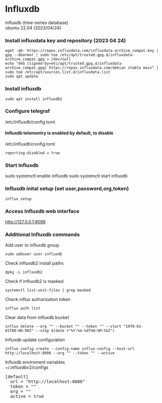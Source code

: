 # Influxdb
influxdb (time-series database) </br>
ubuntu 22.04 (2023/04/24)

### Install influxdata key and repository (2023 04 24)
```
wget -qO- https://repos.influxdata.com/influxdata-archive_compat.key | gpg --dearmor | sudo tee /etc/apt/trusted.gpg.d/influxdata-archive_compat.gpg > /dev/null
echo "deb [signed-by=etc/apt/trusted.gpg.d/influxdata-archive_compat.gpg] https://repos.influxdata.com/debian stable main" | sudo tee /etc/apt/sources.list.d/influxdata.list
sudo apt update

```

### Install influxdb
```
sudo apt install influxdb2
```

### Configure telegraf
/etc/influxdb/config.toml

#### Influxdb telementry is enabled by default, to disable
/etc/influxdb/config.toml
```
reporting-disabled = true
```

### Start Influxdb
sudo systemctl enable influxdb
sudo systemctl start influxdb

### Influxdb inital setup (set user,password,org,token)
```
influx setup
```

### Access Influxdb web interface
http://127.0.0.1:8086

### Additional Influxdb commands
Add user to influxdb group
```
sudo adduser user influxdb
```

Check influxdb2 install paths
```
dpkg -L influxdb2
```

Check if influxdb2 is masked
```
systemctl list-unit-files | grep masked
```

Check influx authorization token
```
influx auth list
```

Clear data from influxdb bucket
```
influx delete --org "" --bucket "" --token "" --start "1970-01-01T00:00:00Z" --stop $(date +"%Y-%m-%dT%H:%M:%SZ")
```

Influxdb update configuration
```
influx config create --config-name influx-config --host-url http://localhost:8086 --org "" --token "" --active
```

Influxdb enviroment variables </br>
~/.influxdbv2/configs
<pre>
[default]
  url = "http://localhost:8086"
  token = ""
  org = ""
  active = true
</pre>

